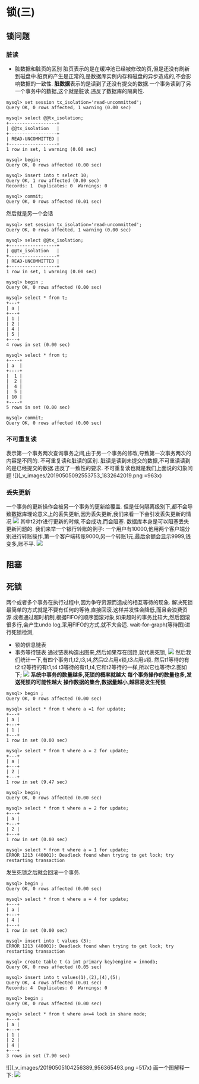 # 锁(三)
## 锁问题
### 脏读
* 脏数据和脏页的区别
脏页表示的是在缓冲池已经被修改的页,但是还没有刷新到磁盘中.脏页的产生是正常的,是数据库实例内存和磁盘的异步造成的,不会影响数据的一致性.
**脏数据**表示的是读到了还没有提交的数据.一个事务读到了另一个事务中的数据,这个就是脏读,违反了数据库的隔离性.

```
mysql> set session tx_isolation='read-uncommitted';
Query OK, 0 rows affected, 1 warning (0.00 sec)

mysql> select @@tx_isolation;
+------------------+
| @@tx_isolation   |
+------------------+
| READ-UNCOMMITTED |
+------------------+
1 row in set, 1 warning (0.00 sec)

mysql> begin;
Query OK, 0 rows affected (0.00 sec)

mysql> insert into t select 10;
Query OK, 1 row affected (0.00 sec)
Records: 1  Duplicates: 0  Warnings: 0

mysql> commit;
Query OK, 0 rows affected (0.01 sec)
```
然后就是另一个会话
```
mysql> set session tx_isolation='read-uncommitted';
Query OK, 0 rows affected, 1 warning (0.00 sec)

mysql> select @@tx_isolation;
+------------------+
| @@tx_isolation   |
+------------------+
| READ-UNCOMMITTED |
+------------------+
1 row in set, 1 warning (0.00 sec)

mysql> begin ;
Query OK, 0 rows affected (0.00 sec)

mysql> select * from t;
+---+
| a |
+---+
| 1 |
| 2 |
| 4 |
| 5 |
+---+
4 rows in set (0.00 sec)

mysql> select * from t;
+----+
| a  |
+----+
|  1 |
|  2 |
|  4 |
|  5 |
| 10 |
+----+
5 rows in set (0.00 sec)

mysql> commit;
Query OK, 0 rows affected (0.00 sec)
```
### 不可重复读
表示第一个事务两次查询事务之间,由于另一个事务的修改,导致第一次事务两次的内容是不同的.
不可重复读和脏读的区别.
脏读是读到未提交的数据,不可重读读到的是已经提交的数据.违反了一致性的要求.
不可重复读也就是我们上面说的幻象问题
![](_v_images/20190505092553753_1832642019.png =963x)
### 丢失更新
一个事务的更新操作会被另一个事务的更新给覆盖.
但是任何隔离级别下,都不会导致数据库理论意义上的丢失更新,因为丢失更新,我们来看一下会引发丢失更新的情况
![](_v_images/20190505093155118_1058733347.png)
其中t2对r进行更新的时候,不会成功,而会阻塞.
数据库本身是可以阻塞丢失更新问题的.
我们来举一个银行转账的例子:
一个用户有10000,他用两个客户端分别进行转账操作,第一个客户端转账9000,另一个转账1元,最后余额会显示9999,钱变多,账不平.
![](_v_images/20190505094724652_671132660.png)
## 阻塞
## 死锁
两个或者多个事务在执行过程中,因为争夺资源而造成的相互等待的现象.
解决死锁最简单的方式就是不要有任何的等待,直接回滚.这样并发性会降低,而且会浪费资源.或者通过超时机制,根据FIFO的顺序回滚对象,如果超时的事务比较大,然后回滚很多行,会产生undo log,采用FIFO的方式,就不大合适.
wait-for-graph(等待图)进行死锁检测,
* 锁的信息链表
* 事务等待链表
通过链表构造出图来,然后如果存在回路,就代表死锁,
![](_v_images/20190505102134980_1230056849.png)
然后我们统计一下,有四个事务t1,t2,t3,t4,然后t2占用x锁,t3占用s锁.
然后t1等待的有t2
t2等待的有t1,t4
t3等待的有t1,t4,它和t2等待的一样,所以它也等待t2.图如下;
![](_v_images/20190505102626542_713382331.png)
**系统中事务的数量越多,死锁的概率就越大**
**每个事务操作的数量也多,发送死锁的可能性越大**
**操作数据的集合,数据量越小,越容易发生死锁**
```
mysql> begin ;
Query OK, 0 rows affected (0.00 sec)

mysql> select * from t where a =1 for update;
+---+
| a |
+---+
| 1 |
+---+
1 row in set (0.00 sec)

mysql> select * from t where a = 2 for update;
+---+
| a |
+---+
| 2 |
+---+
1 row in set (9.47 sec)

```
```
mysql> begin;
Query OK, 0 rows affected (0.00 sec)

mysql> select * from t where a = 2 for update;
+---+
| a |
+---+
| 2 |
+---+
1 row in set (0.00 sec)

mysql> select * from t where a = 1 for update;
ERROR 1213 (40001): Deadlock found when trying to get lock; try restarting transaction
```
发生死锁之后就会回滚一个事务.

```
mysql> begin ;
Query OK, 0 rows affected (0.00 sec)

mysql> select * from t where a = 4 for update;
+---+
| a |
+---+
| 4 |
+---+
1 row in set (0.00 sec)

mysql> insert into t values (3);
ERROR 1213 (40001): Deadlock found when trying to get lock; try restarting transaction

```
```
mysql> create table t (a int primary key)engine = innodb;
Query OK, 0 rows affected (0.05 sec)

mysql> insert into t values(1),(2),(4),(5);
Query OK, 4 rows affected (0.01 sec)
Records: 4  Duplicates: 0  Warnings: 0

mysql> begin ;
Query OK, 0 rows affected (0.00 sec)

mysql> select * from t where a<=4 lock in share mode;
+---+
| a |
+---+
| 1 |
| 2 |
| 4 |
+---+
3 rows in set (7.90 sec)

```
![](_v_images/20190505104256389_956365493.png =517x)
画一个图解释一下:
![](_v_images/20190505104545905_1314147359.png)
